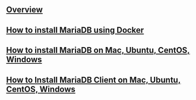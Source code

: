 ---
---

## [Overview](/reference/mariadb/how-to/overview)

## [How to install MariaDB using Docker](/reference/mariadb/how-to/how-to-install-mariadb-using-docker)

## [How to install MariaDB on Mac, Ubuntu, CentOS, Windows](/reference/mariadb/how-to/how-to-install-mariadb-on-mac-ubuntu-centos-windows)

## [How to Install MariaDB Client on Mac, Ubuntu, CentOS, Windows](/reference/mariadb/how-to/how-to-install-mariadb-client-on-mac-ubuntu-centos-windows)
